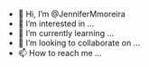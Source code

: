 - 👋 Hi, I’m @JenniferMmoreira
- 👀 I’m interested in ...
- 🌱 I’m currently learning ...
- 💞️ I’m looking to collaborate on ...
- 📫 How to reach me ...

<!---
JenniferMmoreira/AtitudeEmpreendedora is a ✨ special ✨ repository because its `README.md` (this file) appears on your GitHub profile.
You can click the Preview link to take a look at your changes.
--->
